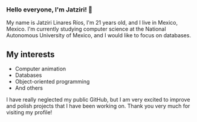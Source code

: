 ### Hello everyone, I'm Jatziri! 👋
My name is Jatziri Linares Ríos, I'm 21 years old, and I live in Mexico, Mexico. I'm currently studying computer science at the National Autonomous University of Mexico, and I would like to focus on databases.
## My interests
* Computer animation
* Databases
* Object-oriented programming
* And others

I have really neglected my public GitHub, but I am very excited to improve and polish projects that I have been working on.
Thank you very much for visiting my profile!
